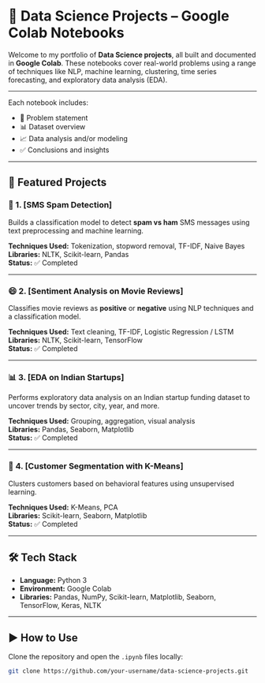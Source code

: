 # 🧠 Data Science Projects – Google Colab Notebooks

Welcome to my portfolio of **Data Science projects**, all built and documented in **Google Colab**. These notebooks cover real-world problems using a range of techniques like NLP, machine learning, clustering, time series forecasting, and exploratory data analysis (EDA).

---


Each notebook includes:
- 📌 Problem statement
- 📊 Dataset overview
- 📈 Data analysis and/or modeling
- ✅ Conclusions and insights

---

## 📌 Featured Projects

### 💬 1. [SMS Spam Detection]
Builds a classification model to detect **spam vs ham** SMS messages using text preprocessing and machine learning.

**Techniques Used:** Tokenization, stopword removal, TF-IDF, Naive Bayes  
**Libraries:** NLTK, Scikit-learn, Pandas  
**Status:** ✅ Completed

---

### 😄 2. [Sentiment Analysis on Movie Reviews]
Classifies movie reviews as **positive** or **negative** using NLP techniques and a classification model.

**Techniques Used:** Text cleaning, TF-IDF, Logistic Regression / LSTM  
**Libraries:** NLTK, Scikit-learn, TensorFlow  
**Status:** ✅ Completed

---

### 📊 3. [EDA on Indian Startups]
Performs exploratory data analysis on an Indian startup funding dataset to uncover trends by sector, city, year, and more.

**Techniques Used:** Grouping, aggregation, visual analysis  
**Libraries:** Pandas, Seaborn, Matplotlib  
**Status:** ✅ Completed

---

### 🛒 4. [Customer Segmentation with K-Means]
Clusters customers based on behavioral features using unsupervised learning.

**Techniques Used:** K-Means, PCA  
**Libraries:** Scikit-learn, Seaborn, Matplotlib  
**Status:** ✅ Completed



---

## 🛠 Tech Stack

- **Language:** Python 3
- **Environment:** Google Colab
- **Libraries:** Pandas, NumPy, Scikit-learn, Matplotlib, Seaborn, TensorFlow, Keras, NLTK

---

## ▶️ How to Use
Clone the repository and open the `.ipynb` files locally:

```bash
git clone https://github.com/your-username/data-science-projects.git
